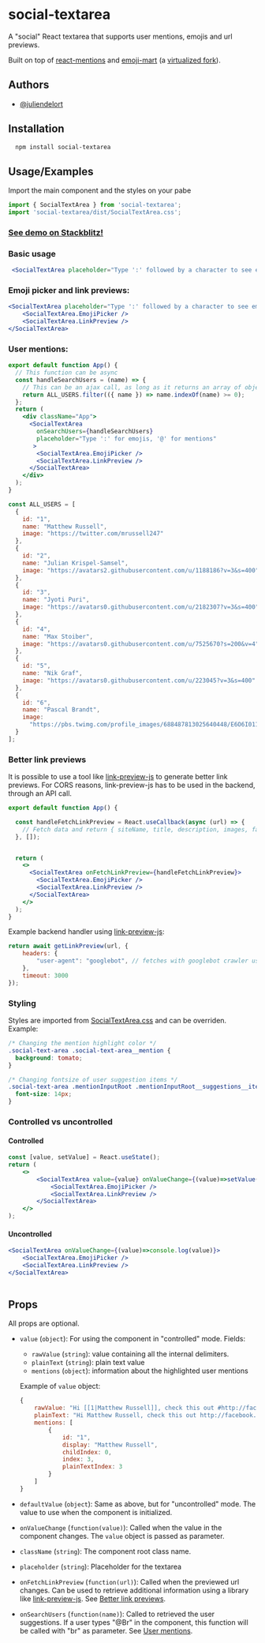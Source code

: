 
# social-textarea

A "social" React textarea that supports user mentions, emojis and url previews.

Built on top of [react-mentions](https://github.com/signavio/react-mentions) and [emoji-mart](https://github.com/missive/emoji-mart) (a [virtualized fork](https://www.npmjs.com/package/emoji-mart-virtualized)).


## Authors

- [@juliendelort](https://github.com/juliendelort)

  
## Installation

```bash
  npm install social-textarea
```
    
## Usage/Examples

Import the main component and the styles on your pabe

```js
import { SocialTextArea } from 'social-textarea';
import 'social-textarea/dist/SocialTextArea.css';
````

### [See demo on Stackblitz!](https://stackblitz.com/edit/demo-social-textarea?embed=1&file=src/style.css)

### Basic usage
```jsx
 <SocialTextArea placeholder="Type ':' followed by a character to see emojis"/>
```

### Emoji picker and link previews:
```jsx
<SocialTextArea placeholder="Type ':' followed by a character to see emojis" >
    <SocialTextArea.EmojiPicker />
    <SocialTextArea.LinkPreview />
</SocialTextArea>
```

### User mentions:
```jsx
export default function App() {
  // This function can be async
  const handleSearchUsers = (name) => {
    // This can be an ajax call, as long as it returns an array of object {id, name, image}
    return ALL_USERS.filter(({ name }) => name.indexOf(name) >= 0);
  };
  return (
    <div className="App">
      <SocialTextArea 
        onSearchUsers={handleSearchUsers}
        placeholder="Type ':' for emojis, '@' for mentions"
       >
        <SocialTextArea.EmojiPicker />
        <SocialTextArea.LinkPreview />
      </SocialTextArea>
    </div>
  );
}

const ALL_USERS = [
  {
    id: "1",
    name: "Matthew Russell",
    image: "https://twitter.com/mrussell247"
  },
  {
    id: "2",
    name: "Julian Krispel-Samsel",
    image: "https://avatars2.githubusercontent.com/u/1188186?v=3&s=400"
  },
  {
    id: "3",
    name: "Jyoti Puri",
    image: "https://avatars0.githubusercontent.com/u/2182307?v=3&s=400"
  },
  {
    id: "4",
    name: "Max Stoiber",
    image: "https://avatars0.githubusercontent.com/u/7525670?s=200&v=4"
  },
  {
    id: "5",
    name: "Nik Graf",
    image: "https://avatars0.githubusercontent.com/u/223045?v=3&s=400"
  },
  {
    id: "6",
    name: "Pascal Brandt",
    image:
      "https://pbs.twimg.com/profile_images/688487813025640448/E6O6I011_400x400.png"
  }
];

```

### Better link previews
It is possible to use a tool like [link-preview-js](https://github.com/ospfranco/link-preview-js) to generate better link previews.
For CORS reasons, link-preview-js has to be used in the backend, through an API call.

```jsx
export default function App() {

  const handleFetchLinkPreview = React.useCallback(async (url) => {
    // Fetch data and return { siteName, title, description, images, favicons, url }
  }, []);


  return (
    <>
      <SocialTextArea onFetchLinkPreview={handleFetchLinkPreview}>
        <SocialTextArea.EmojiPicker />
        <SocialTextArea.LinkPreview />
      </SocialTextArea>
    </>
  );
}
```

Example backend handler using [link-preview-js](https://github.com/ospfranco/link-preview-js):
```js
return await getLinkPreview(url, {
    headers: {
        "user-agent": "googlebot", // fetches with googlebot crawler user agent
    },
    timeout: 3000
});
```

### Styling
Styles are imported from [SocialTextArea.css](https://github.com/juliendelort/social-textarea/blob/main/src/SocialTextArea.css) and can be overriden.
Example:
```css
/* Changing the mention highlight color */
.social-text-area .social-text-area__mention {
  background: tomato;
}

/* Changing fontsize of user suggestion items */ 
.social-text-area .mentionInputRoot .mentionInputRoot__suggestions__item {
  font-size: 14px;
}
```

### Controlled vs uncontrolled

#### Controlled
```jsx
const [value, setValue] = React.useState();
return (
    <>
        <SocialTextArea value={value} onValueChange={(value)=>setValue(value)}>
            <SocialTextArea.EmojiPicker />
            <SocialTextArea.LinkPreview />
        </SocialTextArea>
    </>
);
```

#### Uncontrolled

```jsx    
<SocialTextArea onValueChange={(value)=>console.log(value)}>
    <SocialTextArea.EmojiPicker />
    <SocialTextArea.LinkPreview />
</SocialTextArea>
    
```
## Props

All props are optional.

- `value` (`object`): For using the component in "controlled" mode. Fields: 
    - `rawValue` (`string`): value containing all the internal delimiters. 
    - `plainText` (`string`): plain text value
    - `mentions` (`object`): information about the highlighted user mentions

    Example of `value` object:
    ```js
    {
        rawValue: "Hi [[1|Matthew Russell]], check this out #http://facebook.com# ",
        plainText: "Hi Matthew Russell, check this out http://facebook.com ",
        mentions: [
            {
                id: "1",
                display: "Matthew Russell",
                childIndex: 0,
                index: 3,
                plainTextIndex: 3
            }
        ]
    }
    ```
- `defaultValue` (`object`): Same as above, but for "uncontrolled" mode. The value to use when the component is initialized.
-  `onValueChange` (`function(value)`): Called when the value in the component changes. The `value` object is passed as parameter.
- `className` (`string`): The component root class name.
- `placeholder` (`string`): Placeholder for the textarea
- `onFetchLinkPreview` (`function(url)`): Called when the previewed url changes. Can be used to retrieve additional information using a library like [link-preview-js](https://github.com/ospfranco/link-preview-js). See [Better link previews](#Better-link-previews).
- `onSearchUsers` (`function(name)`): Called to retrieved the user suggestions. If a user types "@Br" in the component, this function will be called with "br" as parameter. See [User mentions](#User-mentions).


  